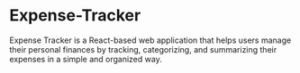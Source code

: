 # Expense-Tracker
Expense Tracker is a React-based web application that helps users manage their personal finances by tracking, categorizing, and summarizing their expenses in a simple and organized way.
